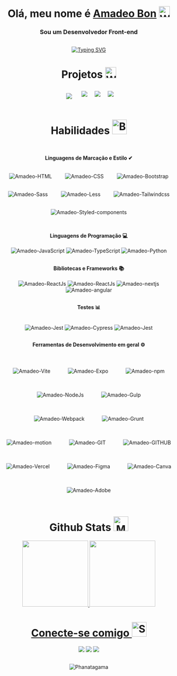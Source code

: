 <h1 align="center">Olá, meu nome é <a href="https://amadeobon.netlify.app/" target="_blank">Amadeo Bon</a>
<img src="https://raw.githubusercontent.com/Tarikul-Islam-Anik/Animated-Fluent-Emojis/master/Emojis/Hand%20gestures/Waving%20Hand%20Light%20Skin%20Tone.png" alt="Waving Hand Light Skin Tone" width="30" height="30" /></h1>
<h3 align="center"> &nbsp; Sou um Desenvolvedor Front-end &nbsp; </h3>

##

<div align="center">
    
[![Typing SVG](https://readme-typing-svg.herokuapp.com?color=%2336BCF7&center=true&vCenter=true&width=650&lines=|Oi+|Hello+|+Hola+|Bonjour+|Привет+|你好+|こんにちは+|नमस्ते;+Welcome+to+my+profile+🌍 )](https://git.io/typing-svg)
<!-- Oi | Hola | Olá | Bonjour | Привет | 你好 | こんにちは | أهلا | नमस्ते -->
</div>

<!--
<div id="header" align="center">
    <a href="https://github.com/Ahmed-dev-dragon/">
  <img src="https://cdn.dribbble.com/users/1235346/screenshots/3252385/job.gif" width="580" border-radius="8px"/>
       </a>
</div> -->

<div  align="center">

# Projetos <img src="https://raw.githubusercontent.com/Tarikul-Islam-Anik/Animated-Fluent-Emojis/master/Emojis/Hand%20gestures/Writing%20Hand%20Light%20Skin%20Tone.png" alt="Writing Hand Light Skin Tone" width="30" height="30" />

<div style="display: flex; flex-wrap: wrap; justify-content: center; align="center;">
    <a href="https://github.com/Amadeo-Frontend/React-Native__Cat-adoption-app" style="margin: 16px;">
        <img src="https://github-readme-stats.vercel.app/api/pin/?username=Amadeo-Frontend&repo=React-Native__Cat-adoption-app&bg_color=000&border_color=30A3DC&show_icons=true&icon_color=30A3DC&title_color=E94D5F&text_color=FFF">
    </a>

   
<a href="https://github.com/Amadeo-Frontend/Angular-Quiz" style="margin: 10px;">
        <img src="https://github-readme-stats.vercel.app/api/pin/?username=Amadeo-Frontend&repo=Angular-Quiz&bg_color=000&border_color=30A3DC&show_icons=true&icon_color=30A3DC&title_color=E94D5F&text_color=FFF">
    </a>

 <a href="https://github.com/Amadeo-Frontend/Chat-codex" style="margin: 10px;">
        <img src="https://github-readme-stats.vercel.app/api/pin/?username=Amadeo-Frontend&repo=Chat-codex&bg_color=000&border_color=30A3DC&show_icons=true&icon_color=30A3DC&title_color=E94D5F&text_color=FFF">
    </a>

 <a href="https://github.com/Amadeo-Frontend/Bondevs-weather-app" style="margin: 10px;">
        <img src="https://github-readme-stats.vercel.app/api/pin/?username=Amadeo-Frontend&repo=Bondevs-weather-app&bg_color=000&border_color=30A3DC&show_icons=true&icon_color=30A3DC&title_color=E94D5F&text_color=FFF">
    </a>
    </a>
</div>

</div>
<div  align="center">
    
# Habilidades <img src="https://raw.githubusercontent.com/Tarikul-Islam-Anik/Animated-Fluent-Emojis/master/Emojis/Hand%20gestures/Brain.png" alt="Brain" width="40" height="40" />
</div>

 <div style="display: inline_block" align="center"><br>

 <strong>Linguagens de Marcação e Estilo ✔</strong> <br /> <br />
     <img align="center" style="margin: 16px;" alt="Amadeo-HTML" src="https://img.shields.io/badge/HTML-ff000?style=for-the-badge&logo=html5&logoColor=red">
     <img align="center" style="margin: 16px;" alt="Amadeo-CSS" src="https://img.shields.io/badge/CSS3-1572B6?style=for-the-badge&logo=css3&logoColor=white">
     <img align="center" style="margin: 16px;" alt="Amadeo-Bootstrap" src="https://img.shields.io/badge/Bootstrap-563D7C?style=for-the-badge&logo=bootstrap&logoColor=white">
     <img align="center" style="margin: 16px;" alt="Amadeo-Sass" src="https://img.shields.io/badge/Sass-CC6699?style=for-the-badge&logo=sass&logoColor=white">
     <img align="center" style="margin: 16px;" alt="Amadeo-Less" src="https://img.shields.io/badge/less-1572B6?style=for-the-badge&logo=less&logoColor=white">
     <img align="center" style="margin: 16px;" alt="Amadeo-Tailwindcss" src="https://img.shields.io/badge/Tailwind_CSS-38B2AC?style=for-the-badge&logo=tailwind-css&logoColor=white">
     <img align="center" style="margin: 16px;" alt="Amadeo-Styled-components" src="https://img.shields.io/badge/styled--components-DB7093?style=for-the-badge&logo=styled-components&logoColor=white">

## 

<strong>Linguagens de Programação 💻</strong> <br /> <br/>
     <img align="center" alt="Amadeo-JavaScript" src="https://img.shields.io/badge/JavaScript-323330?style=for-the-badge&logo=javascript&logoColor=F7DF1E">
     <img align="center" alt="Amadeo-TypeScript" src="https://img.shields.io/badge/TypeScript-007ACC?style=for-the-badge&logo=typescript&logoColor=white">
     <img align="center" alt="Amadeo-Python" src="https://img.shields.io/badge/Python-20232A?style=for-the-badge&logo=python">

##

<strong>Bibliotecas e Frameworks 📚</strong> <br/> <br />
     <img align="center" alt="Amadeo-ReactJs" src="https://img.shields.io/badge/React-20232A?style=for-the-badge&logo=react&logoColor=61DAFB">
     <img align="center" alt="Amadeo-ReactJs" src="https://img.shields.io/badge/React_Native-20232A?style=for-the-badge&logo=react&logoColor=61DAFB">
     <img align="center" alt="Amadeo-nextjs" src="https://img.shields.io/badge/next.js-20232A?style=for-the-badge&logo=next.js&logoColor=white">
     <img align="center" alt="Amadeo-angular" src="https://img.shields.io/badge/angular-20232A?style=for-the-badge&logo=angular">

##

<strong>Testes 📊</strong> <br/> <br />

<img align="center" alt="Amadeo-Jest" src="https://img.shields.io/badge/Jest-323330?style=for-the-badge&logo=Jest&logoColor=white">
<img align="center" alt="Amadeo-Cypress" src="https://img.shields.io/badge/cypress-green?style=for-the-badge&logo=cypress">
<img align="center" alt="Amadeo-Jest" src="https://img.shields.io/badge/testing%20library-323330?style=for-the-badge&logo=testing-library&logoColor=red">

##

<strong>Ferramentas de Desenvolvimento em geral ⚙</strong> <br/> <br />
<div style="display: flex; flex-wrap: wrap; justify-content: center; align="center;>
     <img align="center" style="margin: 16px; padding: 8px;" alt="Amadeo-Vite" src="https://img.shields.io/badge/vite-000?style=for-the-badge&logo=vite">
     <img align="center" style="margin: 16px; padding: 8px;" alt="Amadeo-Expo" src="https://img.shields.io/badge/expo-000?style=for-the-badge&logo=expo">
     <img align="center" style="margin: 16px; padding: 8px;" alt="Amadeo-npm" src="https://img.shields.io/badge/Npm-F80000?style=for-the-badge&logo=Npm&logoColor=white">
     <img align="center" style="margin: 16px; padding: 8px;" alt="Amadeo-NodeJs" src="https://img.shields.io/badge/Node.js-43853D?style=for-the-badge&logo=node.js&logoColor=white">
     <img align="center" style="margin: 16px; padding: 8px;" alt="Amadeo-Gulp" src="https://img.shields.io/badge/Gulp.js-4A4A55?style=for-the-badge&logo=gulp&logoColor=FF3E00">
     <img align="center" style="margin: 16px; padding: 8px;" alt="Amadeo-Webpack" src="https://img.shields.io/badge/webpack-0175C2?style=for-the-badge&logo=webpack&logoColor=white">
     <img align="center" style="margin: 16px; padding: 8px;" alt="Amadeo-Grunt" src="https://img.shields.io/badge/Grunt.js-000?style=for-the-badge&logo=grunt">
     <img align="center" style="margin: 16px; padding: 8px;" alt="Amadeo-motion" src="https://img.shields.io/badge/Framer-black?style=for-the-badge&logo=framer&logoColor=blue">
     <img align="center" style="margin: 16px; padding: 8px;" alt="Amadeo-GIT" src="https://img.shields.io/badge/Git-DA1F26?style=for-the-badge&logo=Git&logoColor=white">
     <img align="center" style="margin: 16px; padding: 8px;" alt="Amadeo-GITHUB" src="https://img.shields.io/badge/GitHub-000000?style=for-the-badge&logo=github&logoColor=white">
     <img align="center" style="margin: 16px; padding: 8px;" alt="Amadeo-Vercel" src="https://img.shields.io/badge/Vercel-000000?style=for-the-badge&logo=vercel&logoColor=white">
     <img align="center" style="margin: 16px; padding: 8px;" alt="Amadeo-Figma" src="https://img.shields.io/badge/Figma-F24E1E?style=for-the-badge&logo=figma&logoColor=white">
     <img align="center" style="margin: 16px; padding: 8px;" alt="Amadeo-Canva" src="https://img.shields.io/badge/Canva-%2300C4CC.svg?&style=for-the-badge&logo=Canva&logoColor=white">
     <img align="center" style="margin: 16px; padding: 8px;" alt="Amadeo-Adobe" src="https://img.shields.io/badge/Adobe%20XD-470137?style=for-the-badge&logo=Adobe%20XD&logoColor=#FF61F6">
   </div>

##
# Github Stats <img src="https://raw.githubusercontent.com/Tarikul-Islam-Anik/Animated-Fluent-Emojis/master/Emojis/People%20with%20professions/Man%20Technologist%20Light%20Skin%20Tone.png" alt="Man Technologist Light Skin Tone" width="40" height="40" />
<div align="center">
  <a href="https://github.com/Amadeo-Frontend">
  <img height="180em" src="https://github-readme-stats.vercel.app/api?username=Amadeo-Frontend&show_icons=true&theme=codeSTACKr&include_all_commits=true&count_private=true"/>
  <img height="180em" src="https://github-readme-stats.vercel.app/api/top-langs/?username=Amadeo-Frontend&layout=compact&langs_count=7&theme=github_dark"/>
</div>


  # Conecte-se comigo <img src="https://raw.githubusercontent.com/Tarikul-Islam-Anik/Animated-Fluent-Emojis/master/Emojis/Smilies/Smiling%20Face%20with%20Smiling%20Eyes.png" alt="Smiling Face with Smiling Eyes" width="40" height="40" />
  <div>
     <a href="https://www.instagram.com/amadeo_bon/" target="_blank"><img src="https://img.shields.io/badge/-Instagram-%23E4405F?style=for-the-badge&logo=instagram&logoColor=white" target="_blank"></a>
     <a href="https://www.linkedin.com/in/amadeo-bon/" target="_blank"><img src="https://img.shields.io/badge/LinkedIn-0077B5?style=for-the-badge&logo=linkedin&logoColor=white" target="_blank"></a>
     <a href="mailto:amadeobon@outlook.com" target="_blank"><img src="https://img.shields.io/badge/Outlook-0078D4?style=for-the-badge&logo=Microsoft-outlook&logoColor=white"></a>
     
      
  ##
  ![Phanatagama](https://raw.githubusercontent.com/Trilokia/Trilokia/379277808c61ef204768a61bbc5d25bc7798ccf1/bottom_header.svg)
    
  </div>
